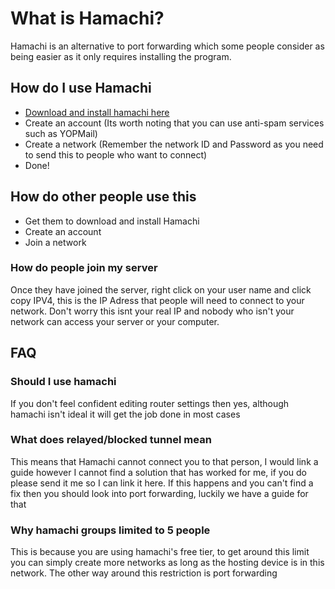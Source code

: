 # What is Hamachi?
Hamachi is an alternative to port forwarding which some people consider as being easier as it only requires installing the program.

## How do I use Hamachi
  - [Download and install hamachi here](https://vpn.net/)
  - Create an account (Its worth noting that you can use anti-spam services such as YOPMail)
  - Create a network (Remember the network ID and Password as you need to send this to people who want to connect)
  - Done!

## How do other people use this
  - Get them to download and install Hamachi
  - Create an account
  - Join a network

### How do people join my server
Once they have joined the server, right click on your user name and click copy IPV4, this is the IP Adress that people will need to connect to your network. Don't worry this isnt your real IP and nobody who isn't your network can access your server or your computer.

## FAQ

### Should I use hamachi
  
  If you don't feel confident editing router settings then yes, although hamachi isn't ideal it will get the job done in most cases
  
### What does relayed/blocked tunnel mean

  This means that Hamachi cannot connect you to that person, I would link a guide however I cannot find a solution that has worked for me, if you do please send it me so I can link it here. If this happens and you can't find a fix then you should look into port forwarding, luckily we have a guide for that
  
### Why hamachi groups limited to 5 people

  This is because you are using hamachi's free tier, to get around this limit you can simply create more networks as long as the hosting device is in this network. The other way around this restriction is port forwarding
